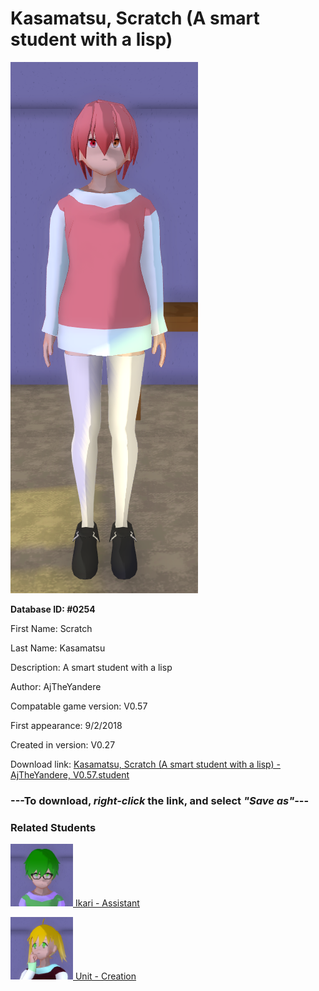 # Kasamatsu, Scratch (A smart student with a lisp)

<img src="../../Files/Images/Kasamatsu, Scratch (A smart student with a lisp).png" title="Kasamatsu, Scratch (A smart student with a lisp) - AjTheYandere, V0.57">

**Database ID: #0254**

First Name: Scratch

Last Name: Kasamatsu

Description: A smart student with a lisp

Author: AjTheYandere

Compatable game version: V0.57

First appearance: 9/2/2018

Created in version: V0.27

Download link: <a href="https://raw.githubusercontent.com/Arbiter1223/Daigaku-Gurashi-Custom-Students/master/Files/Student%20Files/Kasamatsu%2C%20Scratch%20(A%20smart%20student%20with%20a%20lisp)%20-%20AjTheYandere%2C%20V0.57.student">Kasamatsu, Scratch (A smart student with a lisp) - AjTheYandere, V0.57.student</a>

### ---**To download, _right-click_ the link, and select _"Save as"_**---

### Related Students

<a href="Gakusha, Ikari (Scratch's assistant, helped create PR-8503).md"><img src="../../Files/Thumbs/Gakusha, Ikari (Scratch's assistant, helped create PR-8503).png" height="100" width="100" title="Gakusha, Ikari (Scratch's assistant, helped create PR-8503) - AjTheYandere, V0.57"></a><a href="Gakusha, Ikari (Scratch's assistant, helped create PR-8503).md"> Ikari - Assistant</a>

<a href="PR-8503, Unit (An AI created by Scratch to do many things).md"><img src="../../Files/Thumbs/PR-8503, Unit (An AI created by Scratch to do many things).png" height="100" width="100" title="PR-8503, Unit (An AI created by Scratch to do many things) - AjTheYandere, V0.57"></a><a href="PR-8503, Unit (An AI created by Scratch to do many things).md"> Unit - Creation</a>

